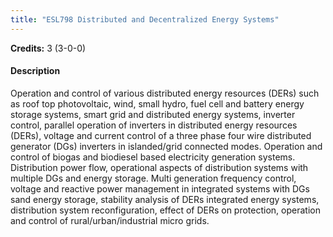 ```yaml
---
title: "ESL798 Distributed and Decentralized Energy Systems"
---
```

**Credits:** 3 (3-0-0)

#### Description
Operation and control of various distributed energy resources (DERs) such as roof top photovoltaic, wind, small hydro, fuel cell and battery energy storage systems, smart grid and distributed energy systems, inverter control, parallel operation of inverters in distributed energy resources (DERs), voltage and current control of a three phase four wire distributed generator (DGs) inverters in islanded/grid connected modes. Operation and control of biogas and biodiesel based electricity generation systems. Distribution power flow, operational aspects of distribution systems with multiple DGs and energy storage. Multi generation frequency control, voltage and reactive power management in integrated systems with DGs sand energy storage, stability analysis of DERs integrated energy systems, distribution system reconfiguration, effect of DERs on protection, operation and control of rural/urban/industrial micro grids.